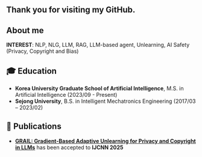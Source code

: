 ## Thank you for visiting my GitHub.

## About me
**INTEREST**: NLP, NLG, LLM, RAG, LLM-based agent, Unlearning, AI Safety (Privacy, Copyright and Bias)

## 🎓 Education
- **Korea University Graduate School of Artificial Intelligence**, M.S. in Artificial Intelligence (2023/09 - Present)
- **Sejong University**, B.S. in Intelligent Mechatronics Engineering (2017/03 – 2023/02)

## 📑 Publications
- **[GRAIL: Gradient-Based Adaptive Unlearning for Privacy and Copyright in LLMs](https://arxiv.org/abs/2504.12681)** has been accepted to **IJCNN 2025**

<!--
**piso7/piso7** is a ✨ _special_ ✨ repository because its `README.md` (this file) appears on your GitHub profile.

Here are some ideas to get you started:

- 🔭 I’m currently working on ...
- 🌱 I’m currently learning ...
- 👯 I’m looking to collaborate on ...
- 🤔 I’m looking for help with ...
- 💬 Ask me about ...
- 📫 How to reach me: ...
- 😄 Pronouns: ...
- ⚡ Fun fact: ...


<div align=center><h2>📚 STACKS</h2></div>

<img src="https://img.shields.io/badge/python-3776AB?style=for-the-badge&logo=python&logoColor=white"> <img src="https://img.shields.io/badge/Java-007396?style=for-the-badge&logo=Java&logoColor=white"> <img src="https://img.shields.io/badge/C-A8B9CC?style=for-the-badge&logo=C&logoColor=white"> 

<img src="https://img.shields.io/badge/pytorch-EE4C2C?style=for-the-badge&logo=pytorch&logoColor=white"> <img src="https://img.shields.io/badge/Kaggle-20BEFF?style=for-the-badge&logo=Kaggle&logoColor=white">

<img src="https://img.shields.io/badge/html5-E34F26?style=for-the-badge&logo=html5&logoColor=white">  <img src="https://img.shields.io/badge/css-1572B6?style=for-the-badge&logo=css3&logoColor=white"> 
<!--
<img src="https://img.shields.io/badge/vue.js-4FC08D?style=for-the-badge&logo=vue.js&logoColor=white"> 

-->
